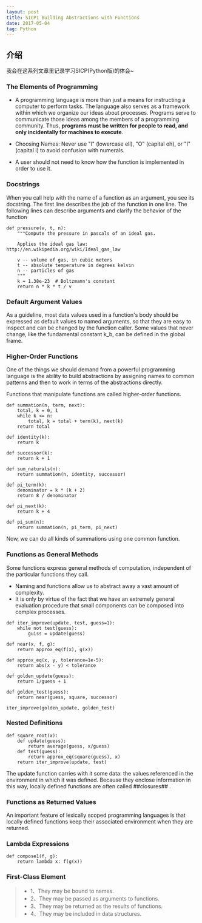 ```yaml
---
layout: post
title: SICP1 Building Abstractions with Functions
date: 2017-05-04
tag: Python
---   
```


## 介绍

我会在这系列文章里记录学习SICP(Python版)的体会~

### The Elements of Programming

* A programming language is more than just a means for instructing a computer to perform tasks. The language also serves as a framework within which we organize our ideas about processes. Programs serve to communicate those ideas among the members of a programming community. Thus, **programs must be written for people to read, and only incidentally for machines to execute**.

* Choosing Names: Never use "l" (lowercase ell), "O" (capital oh), or "I" (capital i) to avoid confusion with numerals.

* A user should not need to know how the function is implemented in order to use it.

### Docstrings

When you call help with the name of a function as an argument, you see its docstring. The first line describes the job of the function in one line. The following lines can describe arguments and clarify the behavior of the function

```
def pressure(v, t, n):
    """Compute the pressure in pascals of an ideal gas.

    Applies the ideal gas law: http://en.wikipedia.org/wiki/Ideal_gas_law

    v -- volume of gas, in cubic meters
    t -- absolute temperature in degrees kelvin
    n -- particles of gas
    """
    k = 1.38e-23  # Boltzmann's constant
    return n * k * t / v
```

### Default Argument Values

As a guideline, most data values used in a function's body should be expressed as default values to named arguments, so that they are easy to inspect and can be changed by the function caller. Some values that never change, like the fundamental constant k_b, can be defined in the global frame.
    

### Higher-Order Functions

One of the things we should demand from a powerful programming language is the ability to build abstractions by assigning names to common patterns and then to work in terms of the abstractions directly.

Functions that manipulate functions are called higher-order functions.

```
def summation(n, term, next):
    total, k = 0, 1
    while k <= n:
        total, k = total + term(k), next(k)
    return total

def identity(k):
    return k

def successor(k):
    return k + 1

def sum_naturals(n):
    return summation(n, identity, successor)

def pi_term(k):
    denominator = k * (k + 2)
    return 8 / denominator

def pi_next(k):
    return k + 4

def pi_sum(n):
    return summation(n, pi_term, pi_next)
```

Now, we can do all kinds of summations using one common function.

### Functions as General Methods

Some functions express general methods of computation, independent of the particular functions they call.

* Naming and functions allow us to abstract away a vast amount of complexity. 
* It is only by virtue of the fact that we have an extremely general evaluation procedure that small components can be composed into complex processes. 

```
def iter_improve(update, test, guess=1):
    while not test(guess):
        guiss = update(guess)

def near(x, f, g):
    return approx_eq(f(x), g(x))

def approx_eq(x, y, tolerance=1e-5):
    return abs(x - y) < tolerance

def golden_update(guess):
    return 1/guess + 1

def golden_test(guess):
    return near(guess, square, successor)

iter_improve(golden_update, golden_test)
```

### Nested Definitions

```
def square_root(x):
    def update(guess):
        return average(guess, x/guess)
    def test(guess):
        return approx_eq(square(guess), x)
    return iter_improve(update, test)
```

The update function carries with it some data: the values referenced in the environment in which it was defined. Because they enclose information in this way, locally defined functions are often called ##closures## .

### Functions as Returned Values

An important feature of lexically scoped programming languages is that locally defined functions keep their associated environment when they are returned. 

### Lambda Expressions

```
def compose1(f, g):
    return lambda x: f(g(x))
```

### First-Class Element

>* 1、They may be bound to names.
>* 2、They may be passed as arguments to functions.
>* 3、They may be returned as the results of functions.
>* 4、They may be included in data structures.